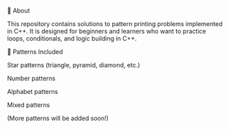 📌 About

This repository contains solutions to pattern printing problems implemented in C++.
It is designed for beginners and learners who want to practice loops, conditionals, and logic building in C++.

🧩 Patterns Included

Star patterns (triangle, pyramid, diamond, etc.)

Number patterns

Alphabet patterns

Mixed patterns

(More patterns will be added soon!)